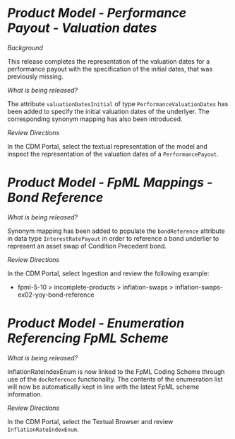 # *Product Model - Performance Payout - Valuation dates*
_Background_

This release completes the representation of the valuation dates for a performance payout with the specification of the initial dates, that was previously missing. 

_What is being released?_

The attribute `valuationDatesInitial` of type `PerformanceValuationDates` has been added to specify the initial valuation dates of the underlyer. The corresponding synonym mapping has also been introduced.

_Review Directions_

In the CDM Portal, select the textual representation of the model and inspect the representation of the valuation dates of a `PerformancePayout`.

# *Product Model - FpML Mappings - Bond Reference*

_What is being released?_

Synonym mapping has been added to populate the `bondReference` attribute in data type `InterestRatePayout` in order to reference a bond underlier to represent an asset swap of Condition Precedent bond.

_Review Directions_

In the CDM Portal, select Ingestion and review the following example:

- fpml-5-10 > incomplete-products > inflation-swaps > inflation-swaps-ex02-yoy-bond-reference

# *Product Model - Enumeration Referencing FpML Scheme*

_What is being released?_

InflationRateIndexEnum is now linked to the FpML Coding Scheme through use of the `docReference` functionality.  The contents of the enumeration list will now be automatically kept in line with the latest FpML scheme information.

_Review Directions_

In the CDM Portal, select the Textual Browser and review `InflationRateIndexEnum`.
